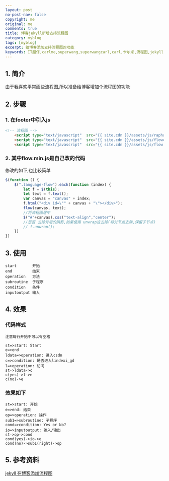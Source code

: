 ```yaml
---
layout: post
no-post-nav: false 
copyright: me
original: me
comments: true
title: 博客jekyll新增支持流程图
category: myblog
tags: [myblog]
excerpt: 给博客添加支持流程图的功能
keywords: IT超仔,carlme,superwang,superwangcarl,carl,卡尔米,流程图,jekyll
---
```




## 1. 简介

由于我喜欢平常画些流程图,所以准备给博客增加个流程图的功能

## 2. 步骤

### 1. 在footer中引入js

```html
<!-- 流程图 -->
    <script type="text/javascript"  src="{{ site.cdn }}/assets/js/raphael.min.js"></script>
    <script type="text/javascript"  src="{{ site.cdn }}/assets/js/flowchart.min.js"></script>
    <script type="text/javascript"  src="{{ site.cdn }}/assets/js/flow.min.js"></script>
```

### 2. 其中flow.min.js是自己改的代码

修改的如下,也比较简单

```javascript
$(function () {
    $(".language-flow").each(function (index) {
        let f = $(this);
        let text = f.text();
        var canvas = "canvas" + index;
        f.html("<div id=\"" + canvas + "\"></div>");
        flow(canvas, text);
        //将流程图居中
        $("#"+canvas).css("text-align","center");
        //是否 去除背后的阴影,如果使用 unwrap这去除(将父节点去除,保留子节点)
        // f.unwrap();
    })
})
```

## 3. 使用

```
start		开始
end			结束
operation	方法
subroutine	子程序
condition	条件
inputoutput	输入
```

## 4. 效果

### 代码样式

`注意每行开始不可以有空格`

```
st=>start: Start
e=>end
ldata=>operation: 进入csdn
c=>condition: 是否进入lindexi_gd
l=>operation: 访问
st->ldata->c
c(yes)->l->e
c(no)->e
```

### 效果如下

```flow
st=>start: 开始
e=>end: 结束
op=>operation: 操作
sub1=>subroutine: 子程序
cond=>condition: Yes or No?
io=>inputoutput: 输入/输出
st->op->cond
cond(yes)->io->e
cond(no)->sub1(right)->op
```

## 5. 参考资料

[jekyll 在博客添加流程图](https://cloud.tencent.com/developer/article/1341629)